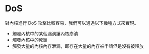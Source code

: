 # DoS

對內核進行 DoS 攻擊比較容易，我們可以通過以下幾種方式來實現。

- 觸發內核中的某個漏洞讓內核崩潰
- 觸發內核中的死鎖
- 觸發大量的內核內存泄漏，即存在大量的內存被申請但是沒有被釋放